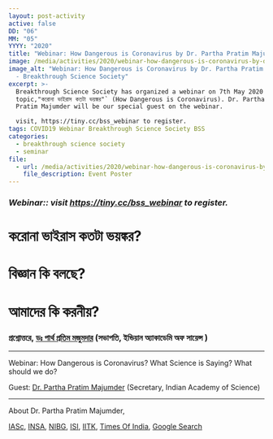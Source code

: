 ```yaml
---
layout: post-activity
active: false
DD: "06"
MM: "05"
YYYY: "2020"
title: "Webinar: How Dangerous is Coronavirus by Dr. Partha Pratim Majumder"
image: /media/activities/2020/webinar-how-dangerous-is-coronavirus-by-dr-partha-pratim-majumder/webinr-how-dangerous-is-coronavirus-dr.-partha-pratim-majumdar.jpg
image_alt: "Webinar: How Dangerous is Coronavirus by Dr. Partha Pratim Majumder
  - Breakthrough Science Society"
excerpt: >-
  Breakthrough Science Society has organized a webinar on 7th May 2020 on the
  topic,"করোনা ভাইরাস কতটা ভয়ঙ্কর"` (How Dangerous is Coronavirus). Dr. Partha
  Pratim Majumder will be our special guest on the webinar.

  visit, https://tiny.cc/bss_webinar to register.
tags: COVID19 Webinar Breakthrough Science Society BSS
categories:
  - breakthrough science society
  - seminar
file:
  - url: /media/activities/2020/webinar-how-dangerous-is-coronavirus-by-dr-partha-pratim-majumder/webinr-how-dangerous-is-coronavirus-dr.-partha-pratim-majumdar.jpg
    file_description: Event Poster
---
```

### *Webinar:: visit <a href="https://tiny.cc/bss_webinar" target="_blank">https://tiny.cc/bss_webinar</a> to register.*

# **করোনা ভাইরাস কতটা ভয়ঙ্কর?**

# **বিজ্ঞান কি বলছে?**

# **আমাদের কি করনীয়?**

### প্রশ্নোত্তরে, [ডঃ পার্থ প্রতিম মজুমদার](https://www.ias.ac.in/describe/fellow/Majumder,_Prof._Partha_Pratim) (সভাপতি, ইন্ডিয়ান অ্যাকাডেমি অফ সায়েন্স )

<hr>

Webinar: How Dangerous is Coronavirus? What Science is Saying? What should we do?

Guest: [Dr. Partha Pratim Majumder](https://www.ias.ac.in/describe/fellow/Majumder,_Prof._Partha_Pratim) (Secretary, Indian Academy of Science)

<hr>

About Dr. Partha Pratim Majumder,

[IASc](https://www.ias.ac.in/describe/fellow/Majumder,_Prof._Partha_Pratim), [INSA](http://www.insaindia.res.in/detail/P01-1296), [NIBG](https://www.nibmg.ac.in/?q=content/ppm1-research), [ISI](https://www.isical.ac.in/~hgu/partha.htm), [IITK](https://www.cse.iitk.ac.in/users/gj/new/Events/partha.php), [Times Of India](https://www.indiatoday.in/magazine/science-and-technology/story/20110919-indian-scientists-at-forefront-of-research-partha-pratim-majumder-747554-2011-09-10), [Google Search](https://www.indiatoday.in/magazine/science-and-technology/story/20110919-indian-scientists-at-forefront-of-research-partha-pratim-majumder-747554-2011-09-10)